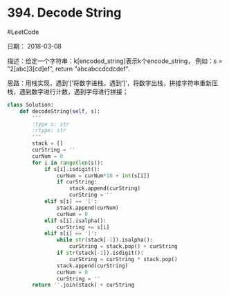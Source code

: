 # 394. Decode String
#LeetCode

日期： 2018-03-08

描述：给定一个字符串：k[encoded_string]表示k个encode_string，
例如：s = "2[abc]3[cd]ef", return "abcabccdcdcdef".

思路：用栈实现，遇到’[’将数字进栈，遇到‘]’，将数字出栈，拼接字符串重新压栈，遇到数字进行计数，遇到字母进行拼接；


```python
class Solution:
    def decodeString(self, s):
        """
        :type s: str
        :rtype: str
        """
        stack = []
        curString = ''
        curNum = 0
        for i in range(len(s)):
            if s[i].isdigit():
                curNum = curNum*10 + int(s[i])
                if curString:
                    stack.append(curString)
                    curString = ''
            elif s[i] == '[':
                stack.append(curNum)
                curNum = 0
            elif s[i].isalpha():
                curString += s[i]
            elif s[i] == ']':
                while str(stack[-1]).isalpha():
                    curString = stack.pop() + curString
                if str(stack[-1]).isdigit():
                    curString = curString * stack.pop()
                stack.append(curString)
                curNum = 0
                curString = ''
        return ''.join(stack) + curString

```
